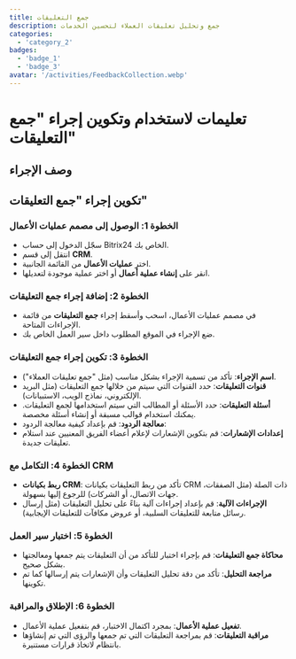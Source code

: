 ```yaml
---
title: جمع التعليقات
description: جمع وتحليل تعليقات العملاء لتحسين الخدمات
categories: 
  - 'category_2'
badges: 
  - 'badge_1'
  - 'badge_3'
avatar: '/activities/FeedbackCollection.webp'
---
```


# تعليمات لاستخدام وتكوين إجراء "جمع التعليقات"

## وصف الإجراء

## **تكوين إجراء "جمع التعليقات"**

### الخطوة 1: الوصول إلى مصمم عمليات الأعمال
- سجّل الدخول إلى حساب Bitrix24 الخاص بك.
- انتقل إلى قسم **CRM**.
- اختر **عمليات الأعمال** من القائمة الجانبية.
- انقر على **إنشاء عملية أعمال** أو اختر عملية موجودة لتعديلها.

### الخطوة 2: إضافة إجراء جمع التعليقات
- في مصمم عمليات الأعمال، اسحب وأسقط إجراء **جمع التعليقات** من قائمة الإجراءات المتاحة.
- ضع الإجراء في الموقع المطلوب داخل سير العمل الخاص بك.

### الخطوة 3: تكوين إجراء جمع التعليقات
- **اسم الإجراء**: تأكد من تسمية الإجراء بشكل مناسب (مثل "جمع تعليقات العملاء").
- **قنوات التعليقات**: حدد القنوات التي سيتم من خلالها جمع التعليقات (مثل البريد الإلكتروني، نماذج الويب، الاستبيانات).
- **أسئلة التعليقات**: حدد الأسئلة أو المطالب التي سيتم استخدامها لجمع التعليقات. يمكنك استخدام قوالب مسبقة أو إنشاء أسئلة مخصصة.
- **معالجة الردود**: قم بإعداد كيفية معالجة الردود:
- **إعدادات الإشعارات**: قم بتكوين الإشعارات لإعلام أعضاء الفريق المعنيين عند استلام تعليقات جديدة.

### الخطوة 4: التكامل مع CRM
- **ربط بكيانات CRM**: تأكد من ربط التعليقات بكيانات CRM ذات الصلة (مثل الصفقات، جهات الاتصال، أو الشركات) للرجوع إليها بسهولة.
- **الإجراءات الآلية**: قم بإعداد إجراءات آلية بناءً على تحليل التعليقات (مثل إرسال رسائل متابعة للتعليقات السلبية، أو عروض مكافآت للتعليقات الإيجابية).

### الخطوة 5: اختبار سير العمل
- **محاكاة جمع التعليقات**: قم بإجراء اختبار للتأكد من أن التعليقات يتم جمعها ومعالجتها بشكل صحيح.
- **مراجعة التحليل**: تأكد من دقة تحليل التعليقات وأن الإشعارات يتم إرسالها كما تم تكوينها.

### الخطوة 6: الإطلاق والمراقبة
- **تفعيل عملية الأعمال**: بمجرد اكتمال الاختبار، قم بتفعيل عملية الأعمال.
- **مراقبة التعليقات**: قم بمراجعة التعليقات التي تم جمعها والرؤى التي تم إنشاؤها بانتظام لاتخاذ قرارات مستنيرة.
